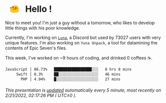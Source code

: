 <h1>   <img src="./spoink.gif" style="vertical-align:middle;" width="30px">   Hello ! </h1>

Nice to meet you! I'm just a guy without a tomorrow, who likes to develop little things with his poor knowledge.

Currently, I'm working on <a href='https://github.com/Asgarrrr/Luna'>`Luna`</a>, a Discord bot used by 73027 users with very unique features. I'm also working on `Yuna Unpack`, a tool for datamining the contents of Epic Seven's files.

This week, I've worked on ~9 hours of coding, and drinked 0 coffees ☕.

```
JavaScript │ 86.73%   █████████████████░░░   8 hrs 8 mins
     Swift │ 8.3%     ██░░░░░░░░░░░░░░░░░░   46 mins
       PHP │ 4.94%    █░░░░░░░░░░░░░░░░░░░   27 mins
```

###### This presentation is [updated](https://github.com/Asgarrrr) automatically every 5 minute, most recently on 2/21/2022, 02:17:26 PM ( UTC±0 ).